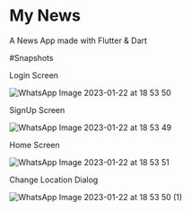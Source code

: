 # My News

A News App made with Flutter & Dart

#Snapshots

Login Screen

![WhatsApp Image 2023-01-22 at 18 53 50](https://user-images.githubusercontent.com/39942340/213918192-04f1a9b6-8147-4c87-960c-1a5fabc37626.jpeg)

SignUp Screen

![WhatsApp Image 2023-01-22 at 18 53 49](https://user-images.githubusercontent.com/39942340/213918236-7c6c5784-3d15-4ac0-86af-874a8f86dd2a.jpeg)

Home Screen

![WhatsApp Image 2023-01-22 at 18 53 51](https://user-images.githubusercontent.com/39942340/213918256-c2eb1fb7-06d8-473d-976d-b394fb78ce80.jpeg)

Change Location Dialog

![WhatsApp Image 2023-01-22 at 18 53 50 (1)](https://user-images.githubusercontent.com/39942340/213918261-52a429c4-896b-4789-b8df-99550d30242a.jpeg)
